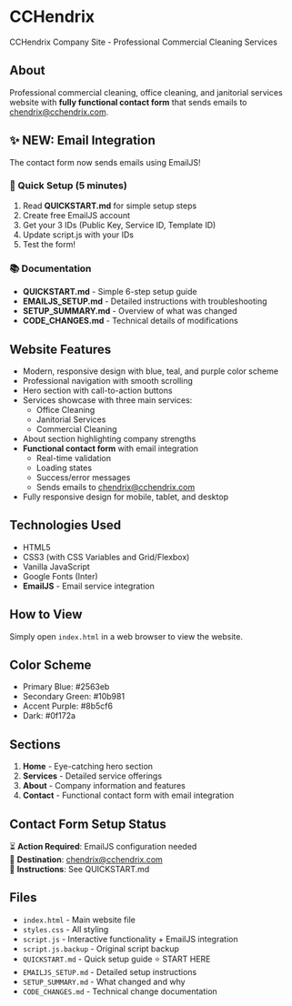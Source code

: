 # CCHendrix
CCHendrix Company Site - Professional Commercial Cleaning Services

## About
Professional commercial cleaning, office cleaning, and janitorial services website with **fully functional contact form** that sends emails to chendrix@cchendrix.com.

## ✨ NEW: Email Integration
The contact form now sends emails using EmailJS!

### 🚀 Quick Setup (5 minutes)
1. Read **QUICKSTART.md** for simple setup steps
2. Create free EmailJS account
3. Get your 3 IDs (Public Key, Service ID, Template ID)
4. Update script.js with your IDs
5. Test the form!

### 📚 Documentation
- **QUICKSTART.md** - Simple 6-step setup guide
- **EMAILJS_SETUP.md** - Detailed instructions with troubleshooting
- **SETUP_SUMMARY.md** - Overview of what was changed
- **CODE_CHANGES.md** - Technical details of modifications

## Website Features
- Modern, responsive design with blue, teal, and purple color scheme
- Professional navigation with smooth scrolling
- Hero section with call-to-action buttons
- Services showcase with three main services:
  - Office Cleaning
  - Janitorial Services
  - Commercial Cleaning
- About section highlighting company strengths
- **Functional contact form** with email integration
  - Real-time validation
  - Loading states
  - Success/error messages
  - Sends emails to chendrix@cchendrix.com
- Fully responsive design for mobile, tablet, and desktop

## Technologies Used
- HTML5
- CSS3 (with CSS Variables and Grid/Flexbox)
- Vanilla JavaScript
- Google Fonts (Inter)
- **EmailJS** - Email service integration

## How to View
Simply open `index.html` in a web browser to view the website.

## Color Scheme
- Primary Blue: #2563eb
- Secondary Green: #10b981
- Accent Purple: #8b5cf6
- Dark: #0f172a

## Sections
1. **Home** - Eye-catching hero section
2. **Services** - Detailed service offerings
3. **About** - Company information and features
4. **Contact** - Functional contact form with email integration

## Contact Form Setup Status
⏳ **Action Required**: EmailJS configuration needed  
📧 **Destination**: chendrix@cchendrix.com  
📝 **Instructions**: See QUICKSTART.md  

## Files
- `index.html` - Main website file
- `styles.css` - All styling
- `script.js` - Interactive functionality + EmailJS integration
- `script.js.backup` - Original script backup
- `QUICKSTART.md` - Quick setup guide ⭐ START HERE
- `EMAILJS_SETUP.md` - Detailed setup instructions
- `SETUP_SUMMARY.md` - What changed and why
- `CODE_CHANGES.md` - Technical change documentation
